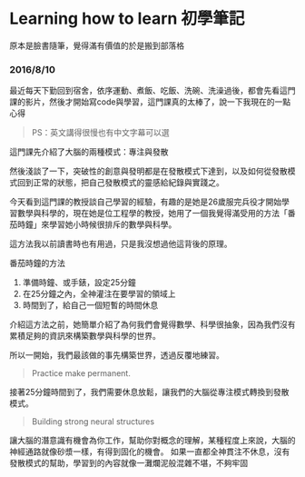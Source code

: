 # Learning how to learn 初學筆記

原本是臉書隨筆，覺得滿有價值的於是搬到部落格

### 2016/8/10

最近每天下勤回到宿舍，依序運動、煮飯、吃飯、洗碗、洗澡過後，都會先看這門課的影片，然後才開始寫code與學習，這門課真的太棒了，說一下我現在的一點心得

>PS：英文講得很慢也有中文字幕可以選

這門課先介紹了大腦的兩種模式：專注與發散

然後淺談了一下，突破性的創意與發明都是在發散模式下達到，以及如何從發散模式回到正常的狀態，把自己發散模式的靈感給紀錄與實踐之。

今天看到這門課的教授談自己學習的經驗，有趣的是她是26歲服完兵役才開始學習數學與科學的，現在她是位工程學的教授，她用了一個我覺得滿受用的方法「番茄時鐘」來學習她小時候很排斥的數學與科學。

這方法我以前讀書時也有用過，只是我沒想過他這背後的原理。

番茄時鐘的方法

1. 準備時鐘、或手錶，設定25分鐘
2. 在25分鐘之內，全神灌注在要學習的領域上
3. 時間到了，給自己一個短暫的時間休息

介紹這方法之前，她簡單介紹了為何我們會覺得數學、科學很抽象，因為我們沒有累積足夠的資訊來構築數學與科學的世界。

所以一開始，我們最該做的事先構築世界，透過反覆地練習。

>Practice make permanent.

接著25分鐘時間到了，我們需要休息放鬆，讓我們的大腦從專注模式轉換到發散模式。

>Building strong neural structures

讓大腦的潛意識有機會為你工作，幫助你對概念的理解，某種程度上來說，大腦的神經通路就像砂漿一樣，有得到固化的機會。
如果一直都全神貫注不休息，沒有發散模式的幫助，學習到的內容就像一灘爛泥般混雜不堪，不夠牢固
